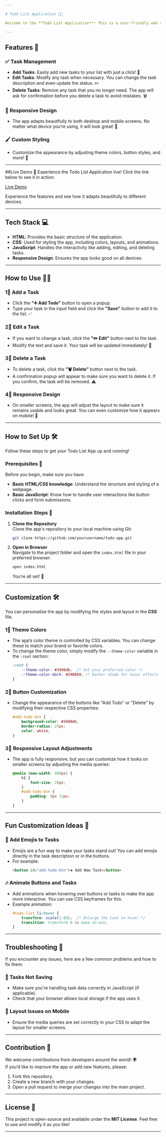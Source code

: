 ```yaml
---

# Todo List Application 📍✨

Welcome to the **Todo List Application**! This is a user-friendly web app designed to help you keep track of your tasks and stay organized. It’s simple, effective, and fun to use. 😄

---
```


## Features 🚀

### ✅ **Task Management**
- **Add Tasks**: Easily add new tasks to your list with just a click! 🎉
- **Edit Tasks**: Modify any task when necessary. You can change the task description and even update the status. ✏️
- **Delete Tasks**: Remove any task that you no longer need. The app will ask for confirmation before you delete a task to avoid mistakes. 🗑️

### 📱 **Responsive Design**
- The app adapts beautifully to both desktop and mobile screens. No matter what device you’re using, it will look great! 📲

### 🖌️ **Custom Styling**
- Customize the appearance by adjusting theme colors, button styles, and more! 🌈

---

##Live Demo 🚀
Experience the Todo List Application live! Click the link below to see it in action:

[Live Demo](https://samar007gill.github.io/TODO..Application/)



Experience the features and see how it adapts beautifully to different devices.

---

## Tech Stack 💻

- **HTML**: Provides the basic structure of the application.
- **CSS**: Used for styling the app, including colors, layouts, and animations.
- **JavaScript**: Handles the interactivity like adding, editing, and deleting tasks.
- **Responsive Design**: Ensures the app looks good on all devices.

---

## How to Use 🧑‍💻

### 1⃣ **Add a Task**
   - Click the **"➕ Add Todo"** button to open a popup.
   - Type your task in the input field and click the **"Save"** button to add it to the list. ✅

### 2⃣ **Edit a Task**
   - If you want to change a task, click the **"✏️ Edit"** button next to the task.
   - Modify the text and save it. Your task will be updated immediately! 🔄

### 3⃣ **Delete a Task**
   - To delete a task, click the **"🗑️ Delete"** button next to the task.
   - A confirmation popup will appear to make sure you want to delete it. If you confirm, the task will be removed. ⚠️

### 4⃣ **Responsive Design**
   - On smaller screens, the app will adjust the layout to make sure it remains usable and looks great. You can even customize how it appears on mobile! 📱

---

## How to Set Up 🛠️

Follow these steps to get your Todo List App up and running!

### Prerequisites 🔧
Before you begin, make sure you have:
- **Basic HTML/CSS knowledge**: Understand the structure and styling of a webpage.
- **Basic JavaScript**: Know how to handle user interactions like button clicks and form submissions.

### Installation Steps 🏁

1. **Clone the Repository**  
   Clone the app's repository to your local machine using Git:
   ```bash
   git clone https://github.com/yourusername/todo-app.git
   ```

2. **Open in Browser**  
   Navigate to the project folder and open the `index.html` file in your preferred browser:
   ```bash
   open index.html
   ```
   You’re all set! 🎉

---

## Customization 🛠️

You can personalize the app by modifying the styles and layout in the **CSS** file.

### 1⃣ **Theme Colors**
   - The app’s color theme is controlled by CSS variables. You can change these to match your brand or favorite colors.
   - To change the theme color, simply modify the `--theme-color` variable in the `:root` section:
     ```css
     :root {
         --theme-color: #3498db;  /* Set your preferred color */
         --theme-color-dark: #2980b9; /* Darker shade for hover effects */
     }
     ```

### 2⃣ **Button Customization**
   - Change the appearance of the buttons like "Add Todo" or "Delete" by modifying their respective CSS properties:
     ```css
     #add-todo-btn {
         background-color: #3498db;
         border-radius: 25px;
         color: white;
     }
     ```

### 3⃣ **Responsive Layout Adjustments**
   - The app is fully responsive, but you can customize how it looks on smaller screens by adjusting the media queries:
     ```css
     @media (max-width: 600px) {
         h1 {
             font-size: 28px;
         }
         #add-todo-btn {
             padding: 8px 12px;
         }
     }
     ```

---

## Fun Customization Ideas 🎨

### 🌟 **Add Emojis to Tasks**
   - Emojis are a fun way to make your tasks stand out! You can add emojis directly in the task description or in the buttons.
   - For example:
     ```html
     <button id="add-todo-btn">➕ Add New Task</button>
     ```

### 🎶 **Animate Buttons and Tasks**
   - Add animations when hovering over buttons or tasks to make the app more interactive. You can use CSS keyframes for this.
   - Example animation:
     ```css
     #todo-list li:hover {
         transform: scale(1.05);  /* Enlarge the task on hover */
         transition: transform 0.3s ease-in-out;
     }
     ```

---

## Troubleshooting 🔧

If you encounter any issues, here are a few common problems and how to fix them:

### 🛑 **Tasks Not Saving**
   - Make sure you're handling task data correctly in JavaScript (if applicable).
   - Check that your browser allows local storage if the app uses it.

### 🛑 **Layout Issues on Mobile**
   - Ensure the media queries are set correctly in your CSS to adapt the layout for smaller screens.

---

## Contribution 🤝

We welcome contributions from developers around the world! 🌍  
If you’d like to improve the app or add new features, please:
1. Fork this repository.
2. Create a new branch with your changes.
3. Open a pull request to merge your changes into the main project.

---

## License 📜

This project is open-source and available under the **MIT License**. Feel free to use and modify it as you like!

---

